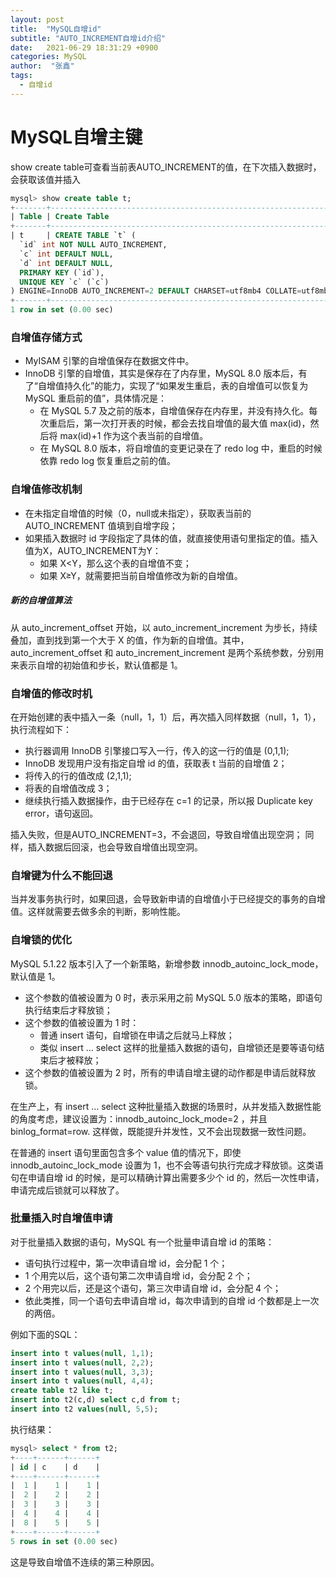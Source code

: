 ```yaml
---
layout: post
title:  "MySQL自增id"
subtitle: "AUTO_INCREMENT自增id介绍"
date:   2021-06-29 18:31:29 +0900
categories: MySQL
author:  "张鑫"
tags:
  - 自增id
---
```


# MySQL自增主键
show create table可查看当前表AUTO_INCREMENT的值，在下次插入数据时，会获取该值并插入
```sql
mysql> show create table t;
+-------+-------------------------------------------------------------------------------+
| Table | Create Table                                                                                                                                                                                                                            |
+-------+-------------------------------------------------------------------------------+
| t     | CREATE TABLE `t` (
  `id` int NOT NULL AUTO_INCREMENT,
  `c` int DEFAULT NULL,
  `d` int DEFAULT NULL,
  PRIMARY KEY (`id`),
  UNIQUE KEY `c` (`c`)
) ENGINE=InnoDB AUTO_INCREMENT=2 DEFAULT CHARSET=utf8mb4 COLLATE=utf8mb4_0900_ai_ci |
+-------+-------------------------------------------------------------------------------+
1 row in set (0.00 sec)
```

### 自增值存储方式
* MyISAM 引擎的自增值保存在数据文件中。
* InnoDB 引擎的自增值，其实是保存在了内存里，MySQL 8.0 版本后，有了“自增值持久化”的能力，实现了“如果发生重启，表的自增值可以恢复为 MySQL 重启前的值”，具体情况是：
    * 在 MySQL 5.7 及之前的版本，自增值保存在内存里，并没有持久化。每次重启后，第一次打开表的时候，都会去找自增值的最大值 max(id)，然后将 max(id)+1 作为这个表当前的自增值。﻿
    * 在 MySQL 8.0 版本，将自增值的变更记录在了 redo log 中，重启的时候依靠 redo log 恢复重启之前的值。

### 自增值修改机制
* 在未指定自增值的时候（0，null或未指定），获取表当前的 AUTO_INCREMENT 值填到自增字段；
* 如果插入数据时 id 字段指定了具体的值，就直接使用语句里指定的值。插入值为X，AUTO_INCREMENT为Y：
    * 如果 X<Y，那么这个表的自增值不变；
    * 如果 X≥Y，就需要把当前自增值修改为新的自增值。

##### 新的自增值算法
从 auto_increment_offset 开始，以 auto_increment_increment 为步长，持续叠加，直到找到第一个大于 X 的值，作为新的自增值。其中，auto_increment_offset 和 auto_increment_increment 是两个系统参数，分别用来表示自增的初始值和步长，默认值都是 1。

### 自增值的修改时机
在开始创建的表中插入一条（null，1，1）后，再次插入同样数据（null，1，1），执行流程如下：
* 执行器调用 InnoDB 引擎接口写入一行，传入的这一行的值是 (0,1,1);
* InnoDB 发现用户没有指定自增 id 的值，获取表 t 当前的自增值 2；
* 将传入的行的值改成 (2,1,1);
* 将表的自增值改成 3；
* 继续执行插入数据操作，由于已经存在 c=1 的记录，所以报 Duplicate key error，语句返回。

插入失败，但是AUTO_INCREMENT=3，不会退回，导致自增值出现空洞；
同样，插入数据后回滚，也会导致自增值出现空洞。

### 自增键为什么不能回退
当并发事务执行时，如果回退，会导致新申请的自增值小于已经提交的事务的自增值。这样就需要去做多余的判断，影响性能。

### 自增锁的优化
MySQL 5.1.22 版本引入了一个新策略，新增参数 innodb_autoinc_lock_mode，默认值是 1。
* 这个参数的值被设置为 0 时，表示采用之前 MySQL 5.0 版本的策略，即语句执行结束后才释放锁；
* 这个参数的值被设置为 1 时：
    * 普通 insert 语句，自增锁在申请之后就马上释放；
    * 类似 insert … select 这样的批量插入数据的语句，自增锁还是要等语句结束后才被释放；
* 这个参数的值被设置为 2 时，所有的申请自增主键的动作都是申请后就释放锁。

在生产上，有 insert … select 这种批量插入数据的场景时，从并发插入数据性能的角度考虑，建议设置为：innodb_autoinc_lock_mode=2 ，并且 binlog_format=row. 这样做，既能提升并发性，又不会出现数据一致性问题。

在普通的 insert 语句里面包含多个 value 值的情况下，即使 innodb_autoinc_lock_mode 设置为 1，也不会等语句执行完成才释放锁。这类语句在申请自增 id 的时候，是可以精确计算出需要多少个 id 的，然后一次性申请，申请完成后锁就可以释放了。

### 批量插入时自增值申请
对于批量插入数据的语句，MySQL 有一个批量申请自增 id 的策略：
* 语句执行过程中，第一次申请自增 id，会分配 1 个；
* 1 个用完以后，这个语句第二次申请自增 id，会分配 2 个；
* 2 个用完以后，还是这个语句，第三次申请自增 id，会分配 4 个；
* 依此类推，同一个语句去申请自增 id，每次申请到的自增 id 个数都是上一次的两倍。

例如下面的SQL：
```sql
insert into t values(null, 1,1);
insert into t values(null, 2,2);
insert into t values(null, 3,3);
insert into t values(null, 4,4);
create table t2 like t;
insert into t2(c,d) select c,d from t;
insert into t2 values(null, 5,5);
```

执行结果：

```sql
mysql> select * from t2;
+----+------+------+
| id | c    | d    |
+----+------+------+
|  1 |    1 |    1 |
|  2 |    2 |    2 |
|  3 |    3 |    3 |
|  4 |    4 |    4 |
|  8 |    5 |    5 |
+----+------+------+
5 rows in set (0.00 sec)
```
这是导致自增值不连续的第三种原因。
